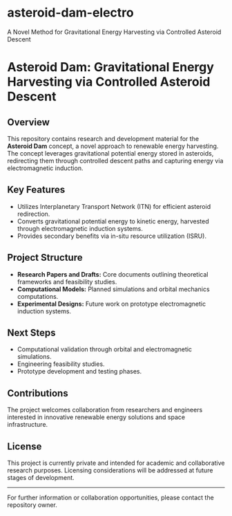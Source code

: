 # asteroid-dam-electro
A Novel Method for Gravitational Energy Harvesting via Controlled Asteroid Descent

# Asteroid Dam: Gravitational Energy Harvesting via Controlled Asteroid Descent

## Overview

This repository contains research and development material for the **Asteroid Dam** concept, a novel approach to renewable energy harvesting. The concept leverages gravitational potential energy stored in asteroids, redirecting them through controlled descent paths and capturing energy via electromagnetic induction.

## Key Features
- Utilizes Interplanetary Transport Network (ITN) for efficient asteroid redirection.
- Converts gravitational potential energy to kinetic energy, harvested through electromagnetic induction systems.
- Provides secondary benefits via in-situ resource utilization (ISRU).

## Project Structure
- **Research Papers and Drafts:** Core documents outlining theoretical frameworks and feasibility studies.
- **Computational Models:** Planned simulations and orbital mechanics computations.
- **Experimental Designs:** Future work on prototype electromagnetic induction systems.

## Next Steps
- Computational validation through orbital and electromagnetic simulations.
- Engineering feasibility studies.
- Prototype development and testing phases.

## Contributions
The project welcomes collaboration from researchers and engineers interested in innovative renewable energy solutions and space infrastructure.

## License

This project is currently private and intended for academic and collaborative research purposes. Licensing considerations will be addressed at future stages of development.

---

For further information or collaboration opportunities, please contact the repository owner.
